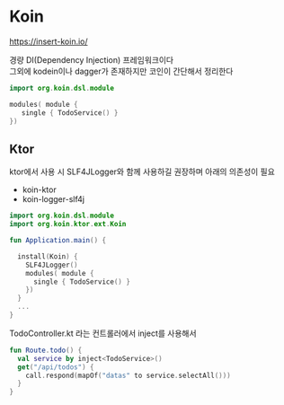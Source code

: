 # Koin

https://insert-koin.io/

경량 DI(Dependency Injection) 프레임워크이다  
그외에 kodein이나 dagger가 존재하지만 코인이 간단해서 정리한다

```kt
import org.koin.dsl.module

modules( module {
   single { TodoService() }
})
```

## Ktor

ktor에서 사용 시 SLF4JLogger와 함께 사용하길 권장하며 아래의 의존성이 필요
  - koin-ktor
  - koin-logger-slf4j
    

```kt
import org.koin.dsl.module
import org.koin.ktor.ext.Koin

fun Application.main() {

  install(Koin) {
    SLF4JLogger()
    modules( module {
      single { TodoService() }
    })
  }
  ...
}
```
TodoController.kt 라는 컨트롤러에서 inject를 사용해서 

```kt
fun Route.todo() {
  val service by inject<TodoService>()
  get("/api/todos") {
    call.respond(mapOf("datas" to service.selectAll()))
  }
}
```
